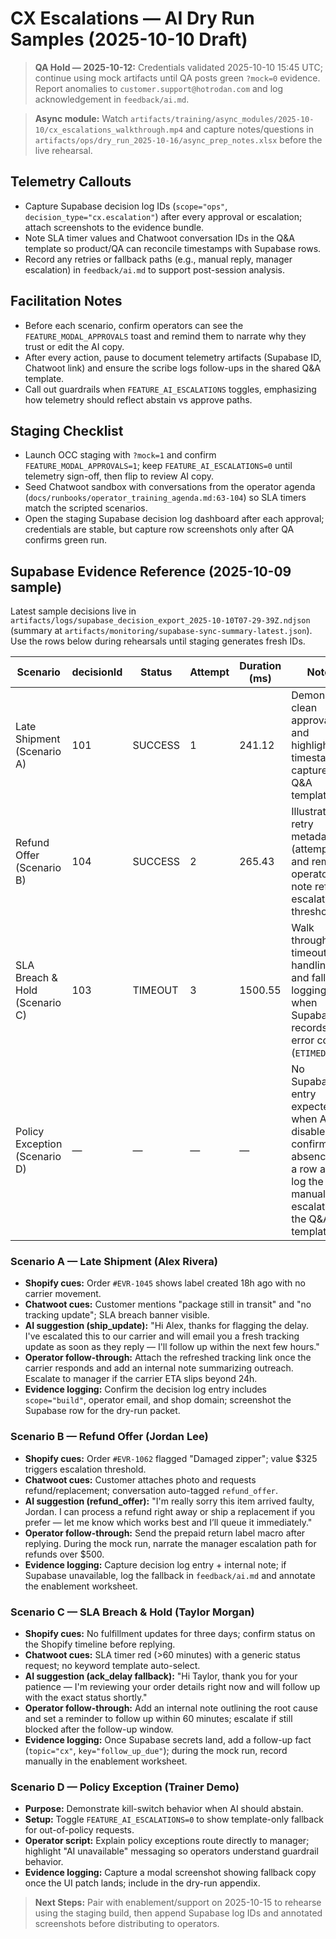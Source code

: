 # CX Escalations — AI Dry Run Samples (2025-10-10 Draft)

> **QA Hold — 2025-10-12:** Credentials validated 2025-10-10 15:45 UTC; continue using mock artifacts until QA posts green `?mock=0` evidence. Report anomalies to `customer.support@hotrodan.com` and log acknowledgement in `feedback/ai.md`.

> **Async module:** Watch `artifacts/training/async_modules/2025-10-10/cx_escalations_walkthrough.mp4` and capture notes/questions in `artifacts/ops/dry_run_2025-10-16/async_prep_notes.xlsx` before the live rehearsal.

## Telemetry Callouts
- Capture Supabase decision log IDs (`scope="ops"`, `decision_type="cx.escalation"`) after every approval or escalation; attach screenshots to the evidence bundle.
- Note SLA timer values and Chatwoot conversation IDs in the Q&A template so product/QA can reconcile timestamps with Supabase rows.
- Record any retries or fallback paths (e.g., manual reply, manager escalation) in `feedback/ai.md` to support post-session analysis.

## Facilitation Notes
- Before each scenario, confirm operators can see the `FEATURE_MODAL_APPROVALS` toast and remind them to narrate why they trust or edit the AI copy.
- After every action, pause to document telemetry artifacts (Supabase ID, Chatwoot link) and ensure the scribe logs follow-ups in the shared Q&A template.
- Call out guardrails when `FEATURE_AI_ESCALATIONS` toggles, emphasizing how telemetry should reflect abstain vs approve paths.

## Staging Checklist
- Launch OCC staging with `?mock=1` and confirm `FEATURE_MODAL_APPROVALS=1`; keep `FEATURE_AI_ESCALATIONS=0` until telemetry sign-off, then flip to review AI copy.
- Seed Chatwoot sandbox with conversations from the operator agenda (`docs/runbooks/operator_training_agenda.md:63-104`) so SLA timers match the scripted scenarios.
- Open the staging Supabase decision log dashboard after each approval; credentials are stable, but capture row screenshots only after QA confirms green run.

## Supabase Evidence Reference (2025-10-09 sample)
Latest sample decisions live in `artifacts/logs/supabase_decision_export_2025-10-10T07-29-39Z.ndjson` (summary at `artifacts/monitoring/supabase-sync-summary-latest.json`). Use the rows below during rehearsals until staging generates fresh IDs.

| Scenario | decisionId | Status | Attempt | Duration (ms) | Notes |
| --- | --- | --- | --- | --- | --- |
| Late Shipment (Scenario A) | 101 | SUCCESS | 1 | 241.12 | Demonstrate clean approval log and highlight timestamp capture in Q&A template. |
| Refund Offer (Scenario B) | 104 | SUCCESS | 2 | 265.43 | Illustrate retry metadata (attempt=2) and remind operators to note refund escalation threshold. |
| SLA Breach & Hold (Scenario C) | 103 | TIMEOUT | 3 | 1500.55 | Walk through timeout handling and fallback logging when Supabase records an error code (`ETIMEDOUT`). |
| Policy Exception (Scenario D) | — | — | — | — | No Supabase entry expected when AI is disabled; confirm the absence of a row and log the manual escalation in the Q&A template. |

### Scenario A — Late Shipment (Alex Rivera)
- **Shopify cues:** Order `#EVR-1045` shows label created 18h ago with no carrier movement.
- **Chatwoot cues:** Customer mentions "package still in transit" and "no tracking update"; SLA breach banner visible.
- **AI suggestion (ship_update):**
  "Hi Alex, thanks for flagging the delay. I've escalated this to our carrier and will email you a fresh tracking update as soon as they reply — I'll follow up within the next few hours."
- **Operator follow-through:** Attach the refreshed tracking link once the carrier responds and add an internal note summarizing outreach. Escalate to manager if the carrier ETA slips beyond 24h.
- **Evidence logging:** Confirm the decision log entry includes `scope="build"`, operator email, and shop domain; screenshot the Supabase row for the dry-run packet.

### Scenario B — Refund Offer (Jordan Lee)
- **Shopify cues:** Order `#EVR-1062` flagged "Damaged zipper"; value $325 triggers escalation threshold.
- **Chatwoot cues:** Customer attaches photo and requests refund/replacement; conversation auto-tagged `refund_offer`.
- **AI suggestion (refund_offer):**
  "I'm really sorry this item arrived faulty, Jordan. I can process a refund right away or ship a replacement if you prefer — let me know which works best and I’ll queue it immediately."
- **Operator follow-through:** Send the prepaid return label macro after replying. During the mock run, narrate the manager escalation path for refunds over $500.
- **Evidence logging:** Capture decision log entry + internal note; if Supabase unavailable, log the fallback in `feedback/ai.md` and annotate the enablement worksheet.

### Scenario C — SLA Breach & Hold (Taylor Morgan)
- **Shopify cues:** No fulfillment updates for three days; confirm status on the Shopify timeline before replying.
- **Chatwoot cues:** SLA timer red (>60 minutes) with a generic status request; no keyword template auto-select.
- **AI suggestion (ack_delay fallback):**
  "Hi Taylor, thank you for your patience — I'm reviewing your order details right now and will follow up with the exact status shortly."
- **Operator follow-through:** Add an internal note outlining the root cause and set a reminder to follow up within 60 minutes; escalate if still blocked after the follow-up window.
- **Evidence logging:** Once Supabase secrets land, add a follow-up fact (`topic="cx"`, `key="follow_up_due"`); during the mock run, record manually in the enablement worksheet.

### Scenario D — Policy Exception (Trainer Demo)
- **Purpose:** Demonstrate kill-switch behavior when AI should abstain.
- **Setup:** Toggle `FEATURE_AI_ESCALATIONS=0` to show template-only fallback for out-of-policy requests.
- **Operator script:** Explain policy exceptions route directly to manager; highlight "AI unavailable" messaging so operators understand guardrail behavior.
- **Evidence logging:** Capture a modal screenshot showing fallback copy once the UI patch lands; include in the dry-run appendix.

> **Next Steps:** Pair with enablement/support on 2025-10-15 to rehearse using the staging build, then append Supabase log IDs and annotated screenshots before distributing to operators.
